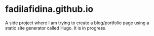 # fadilafidina.github.io

A side project where I am trying to create a blog/portfolio page using a static site generator called Hugo. It is in progress.
